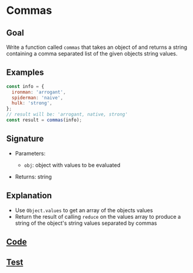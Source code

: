 # Commas

## Goal

Write a function called `commas` that takes an object of and returns a string containing a comma separated list of the given objects string values.

## Examples

```js
const info = {
  ironman: 'arrogant',
  spiderman: 'naive',
  hulk: 'strong',
};
// result will be: 'arrogant, native, strong'
const result = commas(info);
```

## Signature

- Parameters:

  - `obj`: object with values to be evaluated

- Returns: string

## Explanation

- Use `Object.values` to get an array of the objects values
- Return the result of calling `reduce` on the values array to produce a string of the object's string values separated by commas

## [Code](index.js)

## [Test](index.test.js)
